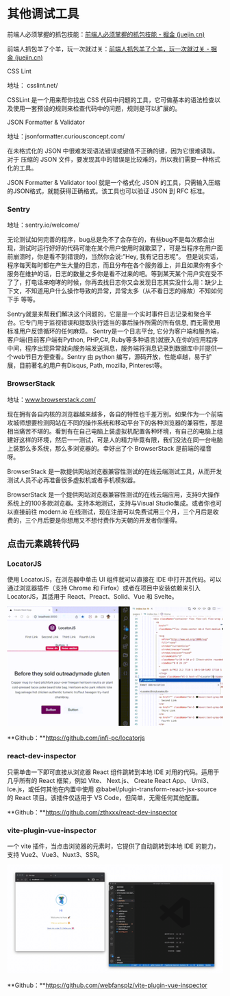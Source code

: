 # 其他调试工具

前端人必须掌握的抓包技能：[前端人必须掌握的抓包技能 - 掘金 (juejin.cn)](https://juejin.cn/post/7140040425129115684)

前端人抓包羊了个羊，玩一次就过关：[前端人抓包羊了个羊，玩一次就过关 - 掘金 (juejin.cn)](https://juejin.cn/post/7145256312488591391)

CSS Lint

地址： csslint.net/

CSSLint 是一个用来帮你找出 CSS 代码中问题的工具，它可做基本的语法检查以及使用一套预设的规则来检查代码中的问题，规则是可以扩展的。

JSON Formatter & Validator

地址：jsonformatter.curiousconcept.com/

在未格式化的 JSON 中很难发现语法错误或键值不正确的键，因为它很难读取。 对于 压缩的 JSON 文件，要发现其中的错误是比较难的，所以我们需要一种格式化的工具。

JSON Formatter & Validator tool 就是一个格式化 JSON 的工具，只需输入压缩的JSON格式，就能获得正确格式。该工具也可以验证 JSON 到 RFC 标准。

### Sentry

地址：sentry.io/welcome/

无论测试如何完善的程序，bug总是免不了会存在的，有些bug不是每次都会出现，测试时运行好好的代码可能在某个用户使用时就歇菜了，可是当程序在用户面前崩溃时，你是看不到错误的，当然你会说:”Hey, 我有记日志呢”。 但是说实话，程序每天每时都在产生大量的日志，而且分布在各个服务器上，并且如果你有多个服务在维护的话，日志的数量之多你是看不过来的吧。等到某天某个用户实在受不了了，打电话来咆哮的时候，你再去找日志你又会发现日志其实没什么用：缺少上下文，不知道用户什么操作导致的异常，异常太多（从不看日志的缘故）不知如何下手 等等。

Sentry就是来帮我们解决这个问题的，它是是一个实时事件日志记录和聚合平台。它专门用于监视错误和提取执行适当的事后操作所需的所有信息, 而无需使用标准用户反馈循环的任何麻烦。
Sentry是一个日志平台, 它分为客户端和服务端，客户端(目前客户端有Python, PHP,C#, Ruby等多种语言)就嵌入在你的应用程序中间，程序出现异常就向服务端发送消息，服务端将消息记录到数据库中并提供一个web节目方便查看。Sentry 由 python 编写，源码开放，性能卓越，易于扩展，目前著名的用户有Disqus, Path, mozilla, Pinterest等。



### BrowserStack

地址：www.browserstack.com/

现在拥有各自内核的浏览器越来越多，各自的特性也千差万别。如果作为一个前端攻城师想要检测网站在不同的操作系统和移动平台下的各种浏览器的兼容性，那是相当痛苦不堪的。看到有在自己电脑上装虚拟机配置各种环境，有自己的电脑上组建好这样的环境，然后一一测试，可是人的精力毕竟有限，我们没法在同一台电脑上装那么多系统，那么多浏览器的。幸好出了个 BrowserStack 是前端的福音呀。

BrowserStack 是一款提供网站浏览器兼容性测试的在线云端测试工具，从而开发测试人员不必再准备很多虚拟机或者手机模拟器。

BrowserStack 是一个提供网站浏览器兼容性测试的在线云端应用，支持9大操作系统上的100多款浏览器。支持本地测试，支持与Visual Studio集成。或者你也可以直接前往 modern.ie 在线测试，现在注册可以免费试用三个月，三个月后是收费的，三个月后要是你想用又不想付费作为天朝的开发者你懂得。

## 点击元素跳转代码

### LocatorJS

使用 LocatorJS，在浏览器中单击 UI 组件就可以直接在 IDE 中打开其代码。可以通过浏览器插件（支持 Chrome 和 Firfox）或者在项目中安装依赖来引入 LocatorJS，其适用于 React、Preact、Solid、Vue 和 Svelte。

![640](./其他调试工具.assets/640.gif)

**Github：**https://github.com/infi-pc/locatorjs

### react-dev-inspector

只需单击一下即可直接从浏览器 React 组件跳转到本地 IDE 对用的代码。适用于几乎所有的 React 框架，例如 Vite、 Next.js、 Create React App、 Umi3、 Ice.js，或任何其他在内置中使用 @babel/plugin-transform-react-jsx-source 的 React 项目。该插件仅适用于 VS Code，但简单，无需任何其他配置。

**Github：**https://github.com/zthxxx/react-dev-inspector

### vite-plugin-vue-inspector

一个 vite 插件，当点击浏览器的元素时，它提供了自动跳转到本地 IDE 的能力，支持 Vue2、Vue3、Nuxt3、SSR。

![2](./其他调试工具.assets/2.gif)

**Github：**https://github.com/webfansplz/vite-plugin-vue-inspector
